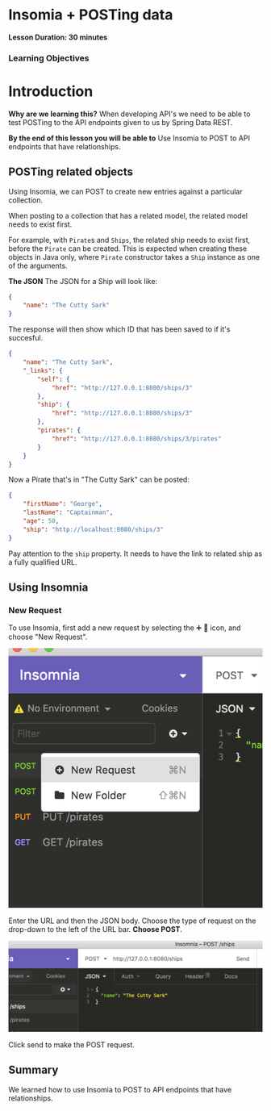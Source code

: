 # Insomia + POSTing data
**Lesson Duration: 30 minutes**

### Learning Objectives


# Introduction
**Why are we learning this?** When developing API's we need to be able to test POSTing to the API endpoints given to us by Spring Data REST.

**By the end of this lesson you will be able to** Use Insomia to POST to API endpoints that have relationships.



## POSTing related objects
Using Insomia, we can POST to create new entries against a particular collection.

When posting to a collection that has a related model, the related model needs to exist first.

For example, with `Pirate`s and `Ships`, the related ship needs to exist first, before the `Pirate` can be created. This is expected when creating these objects in Java only, where `Pirate` constructor takes a `Ship` instance as one of the arguments.

**The JSON**
The JSON for a Ship will look like:

```json
{
	"name": "The Cutty Sark"
}
```

The response will then show which ID that has been saved to if it's succesful.

```json
{
	"name": "The Cutty Sark",
	"_links": {
		"self": {
			"href": "http://127.0.0.1:8080/ships/3"
		},
		"ship": {
			"href": "http://127.0.0.1:8080/ships/3"
		},
		"pirates": {
			"href": "http://127.0.0.1:8080/ships/3/pirates"
		}
	}
}
```

Now a Pirate that's in "The Cutty Sark" can be posted:

```json
{
	"firstName": "George",
	"lastName": "Captainman",
	"age": 50,
	"ship": "http://localhost:8080/ships/3"
}
```

Pay attention to the `ship` property. It needs to have the link to related ship as a fully qualified URL.

## Using Insomnia

### New Request

To use Insomia, first add a new request by selecting the ➕ 🔽 icon, and choose "New Request". 

![](images/new_request.png)

Enter the URL and then the JSON body. Choose the type of request on the drop-down to the left of the URL bar. **Choose POST**.

![](images/enter_url.png)

Click send to make the POST request.


## Summary
We learned how to use Insomia to POST to API endpoints that have relationships.
